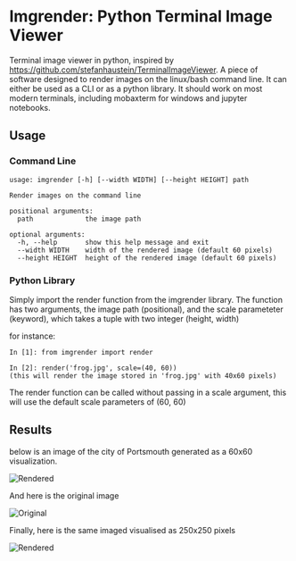 # Imgrender: Python Terminal Image Viewer

Terminal image viewer in python, inspired by https://github.com/stefanhaustein/TerminalImageViewer. A piece of software designed to render
images on the linux/bash command line. It can either be used as a CLI or as a python library. It should work on most modern terminals, including mobaxterm for windows and jupyter notebooks.

## Usage

### Command Line


```
usage: imgrender [-h] [--width WIDTH] [--height HEIGHT] path

Render images on the command line

positional arguments:
  path             the image path

optional arguments:
  -h, --help       show this help message and exit
  --width WIDTH    width of the rendered image (default 60 pixels)
  --height HEIGHT  height of the rendered image (default 60 pixels)
```

### Python Library

Simply import the render function from the imgrender library. The function has two arguments, the image path (positional), and the scale parameteter (keyword), which takes a tuple with two integer (height, width)

for instance:

```
In [1]: from imgrender import render

In [2]: render('frog.jpg', scale=(40, 60))
(this will render the image stored in 'frog.jpg' with 40x60 pixels)
```

The render function can be called without passing in a scale argument, this will use the default scale parameters of (60, 60)


## Results

below is an image of the city of Portsmouth generated as a 60x60 visualization.

![Rendered](https://raw.githubusercontent.com/FlickDUB/imgrender/master/assets/pompey60.jpg)

And here is the original image

![Original](https://raw.githubusercontent.com/FlickDUB/imgrender/master/assets/pompey.jpg)

Finally, here is the same imaged visualised as 250x250 pixels

![Rendered](https://raw.githubusercontent.com/FlickDUB/imgrender/master/assets/pompey250.jpg)
